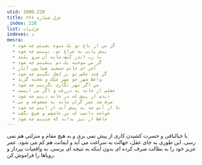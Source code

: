 ```yaml
---
utid: 1000-228
title: غزل شماره ۲۲۸
_index: 228
list: غزلیات
indexes: د
mesra:
  - گر من از باغ تو یک میوه بچینم چه شود
  - پیش پایی به چراغ تو، ببینم چه شود
  - یا رب اندر کَنَفِ سایه آن سرو بلند
  - گر من سوخته یک دم بنشینم چه شود
  - آخر ای خاتم جمشید همایون آثار
  - گر فِتد عکس تو بر لعل نگینم چه شود
  - واعظ شهر چو مِهرِ مَلِک و شحنه گزید
  - من اگر مهر نگاری بگزینم چه شود
  - عقلم از خانه به دررفت و اگر می اینست
  - دیدم از پیش که در خانه دینم چه شود
  - صرف شد عمر گران مایه به معشوقه و می
  - تا از آنم چه به پیش آید از اینم چه شود
  - خواجه دانست که من عاشقم و هیچ نگفت
  - حافظ ار نیز بداند که چنینم چه شود
---
```

با خیالبافی و حسرت کشیدن کاری از پیش نمی بری و به هیچ مقام و منزلتی هم نمی رسی. این طوری به جای عقل، جهالت به سراغت می آید و ایمانت هم کم می شود. عمر عزیز خود را به بطالت صرف کرده ای بدون اینکه به نتیجه ای برسی. به واقعیات بپرداز و رویاها را فراموش کن.
